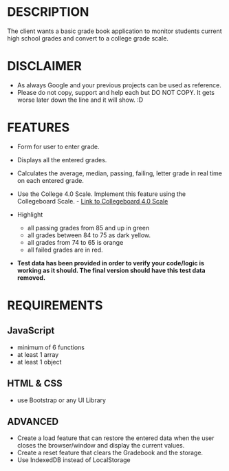 # DESCRIPTION
  
  The client wants a basic grade book application to monitor students current high school grades and convert to a college grade scale.


# DISCLAIMER

  - As always Google and your previous projects can be used as reference. 
  - Please do not copy, support and help each but DO NOT COPY. It gets worse later down the line and it will show. :D

# FEATURES

- Form for user to enter grade.
- Displays all the entered grades.
- Calculates the average, median, passing, failing, letter grade in real time on each entered grade.
- Use the College 4.0 Scale. Implement this feature using the Collegeboard Scale. - 
  [Link to Collegeboard 4.0 Scale](https://bigfuture.collegeboard.org/plan-for-college/get-started/how-to-convert-gpa-4.0-scale)
  
- Highlight 
  - all passing grades from 85 and up in green
  - all grades between 84 to 75 as dark yellow.
  - all grades from 74 to 65 is orange
  - all failed grades are in red.
    
- **Test data has been provided in order to verify your code/logic is working as it should. The final version should have this test data removed.**


# REQUIREMENTS 

## JavaScript 
  - minimum of 6 functions
  - at least 1 array
  - at least 1 object

## HTML & CSS
  - use Bootstrap or any UI Library

## ADVANCED
  - Create a load feature that can restore  the entered data when the user closes the browser/window and display the current values. 
  - Create a reset feature that clears the Gradebook and the storage.
  - Use IndexedDB instead of LocalStorage
